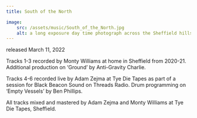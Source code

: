 ```yaml
---
title: South of the North

image:
    src: /assets/music/South_of_the_North.jpg
    alt: a long exposure day time photograph across the Sheffield hills
---
```

released March 11, 2022

Tracks 1-3 recorded by Monty Williams at home in Sheffield from 2020-21. Additional production on ‘Ground’ by Anti-Gravity Charlie.

Tracks 4-6 recorded live by Adam Zejma at Tye Die Tapes as part of a session for Black Beacon Sound on Threads Radio. Drum programming on ‘Empty Vessels’ by Ben Phillips.

All tracks mixed and mastered by Adam Zejma and Monty Williams at Tye Die Tapes, Sheffield.
